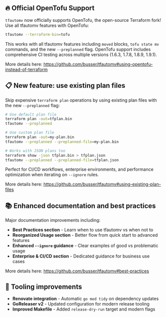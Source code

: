 ## 🔥 Official OpenTofu Support

`tfautomv` now officially supports OpenTofu, the open-source Terraform fork! Use all tfautomv features with OpenTofu:

```bash
tfautomv --terraform-bin=tofu
```

This works with all tfautomv features including `moved` blocks, `tofu state mv` commands, and the new `--preplanned` flag. OpenTofu support includes comprehensive CI testing across multiple versions (1.6.3, 1.7.8, 1.8.9, 1.9.1).

More details here: https://github.com/busser/tfautomv#using-opentofu-instead-of-terraform

## 📋 New feature: use existing plan files

Skip expensive `terraform plan` operations by using existing plan files with the new `--preplanned` flag:

```bash
# Use default plan file
terraform plan -out=tfplan.bin
tfautomv --preplanned

# Use custom plan file  
terraform plan -out=my-plan.bin
tfautomv --preplanned --preplanned-file=my-plan.bin

# Works with JSON plans too
terraform show -json tfplan.bin > tfplan.json
tfautomv --preplanned --preplanned-file=tfplan.json
```

Perfect for CI/CD workflows, enterprise environments, and performance optimization when iterating on `--ignore` rules.

More details here: https://github.com/busser/tfautomv#using-existing-plan-files

## 📚 Enhanced documentation and best practices

Major documentation improvements including:

- **Best Practices section** - Learn when to use tfautomv vs when not to
- **Reorganized Usage section** - Better flow from quick start to advanced features
- **Enhanced `--ignore` guidance** - Clear examples of good vs problematic usage
- **Enterprise & CI/CD section** - Dedicated guidance for business use cases

More details here: https://github.com/busser/tfautomv#best-practices

## 🔧 Tooling improvements

- **Renovate integration** - Automatic `go mod tidy` on dependency updates
- **GoReleaser v2** - Updated configuration for modern release tooling
- **Improved Makefile** - Added `release-dry-run` target and modern flags